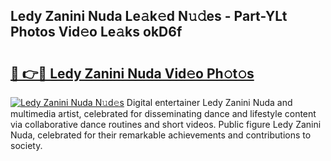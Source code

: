 ## Ledy Zanini Nuda Le𝚊k𝚎d N𝚞𝚍es - Part-YLt Photos Vid𝚎o Le𝚊ks okD6f

# <h2><a href="http://fbbdhx.evod.top/?m=Ledy+Zanini+Nuda">🔗 👉🔴 Ledy Zanini Nuda Vid𝚎o Ph𝚘t𝚘s</a></h2>

[![Ledy Zanini Nuda N𝚞d𝚎s](https://i.imgur.com/8V9OHl7.gif)](http://fbbdhx.evod.top/?m=Ledy+Zanini+Nuda)
Digital entertainer Ledy Zanini Nuda and multimedia artist, celebrated for disseminating dance and lifestyle content via collaborative dance routines and short videos. Public figure Ledy Zanini Nuda, celebrated for their remarkable achievements and contributions to society. 
